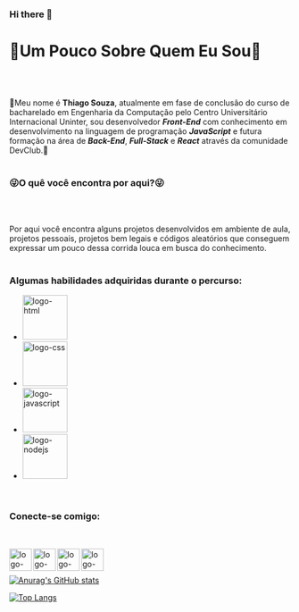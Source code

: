 ### Hi there 👋

<h1>🙋Um Pouco Sobre Quem Eu Sou🙋</h1>
<br/>
<br/>
<p>🚀Meu nome é <strong>Thiago Souza</strong>, atualmente em fase de conclusão do curso de bacharelado em Engenharia da Computação pelo Centro Universitário Internacional Uninter, sou desenvolvedor <i><B>Front-End</i></b> com conhecimento em desenvolvimento na linguagem de programação <i><b>JavaScript</i></b> e futura formação na área de <i><b>Back-End</i></b>, <i><b>Full-Stack</i></b> e <i><b>React</i></b> através da comunidade DevClub.🚀
<br/>
<br/>
<h3>😜O quê você encontra por aqui?😜</h3>
<br/>
<br/>
<p>Por aqui você encontra alguns projetos desenvolvidos em ambiente de aula, projetos pessoais, projetos bem legais e códigos aleatórios que conseguem expressar um pouco dessa corrida louca em busca do conhecimento.
<br/>
<br/>
<h3>Algumas habilidades adquiridas durante o percurso:</h3>

  - <img src="https://img.shields.io/badge/HTML5-E34F26?style=for-the-badge&logo=html5&logoColor=white" width= 80px alt="logo-html"/>
  - <img src="https://img.shields.io/badge/CSS3-1572B6?style=for-the-badge&logo=css3&logoColor=white" width= 80px alt="logo-css"/>
  - <img src="https://img.shields.io/badge/JavaScript-323330?style=for-the-badge&logo=javascript&logoColor=F7DF1E" width= 80px alt="logo-javascript"/>
  - <img src="https://img.shields.io/badge/Node.js-43853D?style=for-the-badge&logo=node.js&logoColor=white" width= 80px alt="logo-nodejs"/>
 
 <br/>
 <h3>Conecte-se comigo:</h3>
 <br/>
 <p>
  <a href="https://www.linkedin.com/in/thiagoedsouza" target="_blank">
  <img align="left" src="https://cdn.jsdelivr.net/npm/simple-icons@3.13.0/icons/linkedin.svg" width= "40px" alt="logo-linkedin"/> </a>
  <a href="https://www.instagram.com/thiagoedsouza" target="_blank">
  <img align="left" src="https://cdn.jsdelivr.net/npm/simple-icons@3.13.0/icons/instagram.svg" width= "40px" alt="logo-instagram"/> </a>
  <a href="https://www.facebook.com/thiagoedsouza" target="_blank">
  <img align="left" src="https://cdn.jsdelivr.net/npm/simple-icons@3.13.0/icons/facebook.svg" width= "40px" alt="logo-facebook"/> </a>
  <a href="https://t.me/ThiagoEdSouza" target="_blank">
  <img align="left" src="https://cdn.jsdelivr.net/npm/simple-icons@3.13.0/icons/telegram.svg" width= "40px" alt="logo-telegram"/> </a>
</p>
<br/>
<br/>

[![Anurag's GitHub stats](https://github-readme-stats.vercel.app/api?username=ThiagoEdSouza)](https://github.com/anuraghazra/github-readme-stats)

[![Top Langs](https://github-readme-stats.vercel.app/api/top-langs/?username=ThiagoEdSouza)](https://github.com/anuraghazra/github-readme-stats)


<!--
**ThiagoEdSouza/ThiagoEdSouza** is a ✨ _special_ ✨ repository because its `README.md` (this file) appears on your GitHub profile.

Here are some ideas to get you started:

- 🔭 I’m currently working on ...
- 🌱 I’m currently learning ...
- 👯 I’m looking to collaborate on ...
- 🤔 I’m looking for help with ...
- 💬 Ask me about ...
- 📫 How to reach me: ...
- 😄 Pronouns: ...
- ⚡ Fun fact: ...
-->
